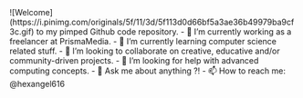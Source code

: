 <!--
**hexangel616/hexangel616** is a ✨ _special_ ✨ repository because its `README.md` (this file) appears on your GitHub profile.
--!>

![Welcome](https://i.pinimg.com/originals/5f/11/3d/5f113d0d66bf5a3ae36b49979ba9cf3c.gif)
to my pimped Github code repository. 

- 🔭 I’m currently working as a freelancer at PrismaMedia.
- 🌱 I’m currently learning computer science related stuff.
- 👯 I’m looking to collaborate on creative, educative and/or community-driven projects.
- 🤔 I’m looking for help with advanced computing concepts.
- 💬 Ask me about anything ?!
- 📫 How to reach me: @hexangel616
